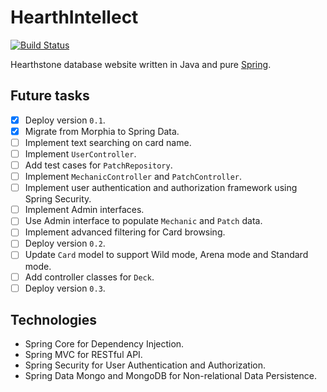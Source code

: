 # HearthIntellect

[![Build Status](https://travis-ci.org/AlphaHearth/HearthIntellect.svg?branch=master)](https://travis-ci.org/AlphaHearth/HearthIntellect)

Hearthstone database website written in Java and pure [Spring](http://spring.io/).

## Future tasks

- [x] Deploy version `0.1`.
- [x] Migrate from Morphia to Spring Data.
- [ ] Implement text searching on card name.
- [ ] Implement `UserController`.
- [ ] Add test cases for `PatchRepository`.
- [ ] Implement `MechanicController` and `PatchController`.
- [ ] Implement user authentication and authorization framework using Spring Security.
- [ ] Implement Admin interfaces.
- [ ] Use Admin interface to populate `Mechanic` and `Patch` data.
- [ ] Implement advanced filtering for Card browsing.
- [ ] Deploy version `0.2`.
- [ ] Update `Card` model to support Wild mode, Arena mode and Standard mode.
- [ ] Add controller classes for `Deck`.
- [ ] Deploy version `0.3`.

## Technologies

- Spring Core for Dependency Injection.
- Spring MVC for RESTful API.
- Spring Security for User Authentication and Authorization.
- Spring Data Mongo and MongoDB for Non-relational Data Persistence.